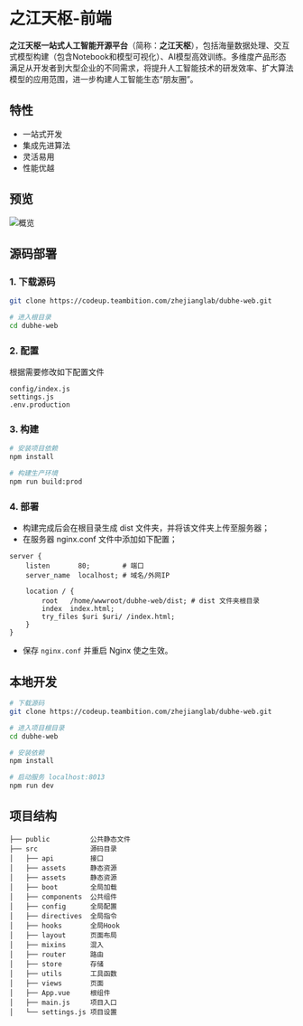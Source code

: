 # 之江天枢-前端

**之江天枢一站式人工智能开源平台**（简称：**之江天枢**），包括海量数据处理、交互式模型构建（包含Notebook和模型可视化）、AI模型高效训练。多维度产品形态满足从开发者到大型企业的不同需求，将提升人工智能技术的研发效率、扩大算法模型的应用范围，进一步构建人工智能生态“朋友圈”。

## 特性
* 一站式开发
* 集成先进算法
* 灵活易用
* 性能优越

## 预览
![概览](/public/dubhe_dashboard.png "概览")

## 源码部署

### 1. 下载源码

``` bash
git clone https://codeup.teambition.com/zhejianglab/dubhe-web.git

# 进入根目录
cd dubhe-web

```
### 2. 配置

根据需要修改如下配置文件
```
config/index.js
settings.js
.env.production
```

### 3. 构建

``` bash
# 安装项目依赖
npm install

# 构建生产环境
npm run build:prod
```

### 4. 部署

- 构建完成后会在根目录生成 dist 文件夹，并将该文件夹上传至服务器；
- 在服务器 nginx.conf 文件中添加如下配置；

``` nginx
server {
    listen       80;        # 端口
    server_name  localhost; # 域名/外网IP

    location / {
        root   /home/wwwroot/dubhe-web/dist; # dist 文件夹根目录
        index  index.html;
        try_files $uri $uri/ /index.html;
    }
}

```

- 保存 `nginx.conf` 并重启 Nginx 使之生效。


## 本地开发

``` bash
# 下载源码
git clone https://codeup.teambition.com/zhejianglab/dubhe-web.git

# 进入项目根目录
cd dubhe-web

# 安装依赖
npm install

# 启动服务 localhost:8013
npm run dev
```

## 项目结构

```
├── public          公共静态文件 
├── src             源码目录 
│   ├── api         接口 
│   ├── assets      静态资源 
│   ├── assets      静态资源 
│   ├── boot        全局加载 
│   ├── components  公共组件 
│   ├── config      全局配置 
│   ├── directives  全局指令 
│   ├── hooks       全局Hook 
│   ├── layout      页面布局 
│   ├── mixins      混入 
│   ├── router      路由 
│   ├── store       存储 
│   ├── utils       工具函数 
│   ├── views       页面 
│   ├── App.vue     根组件 
│   ├── main.js     项目入口 
│   └── settings.js 项目设置 
```
